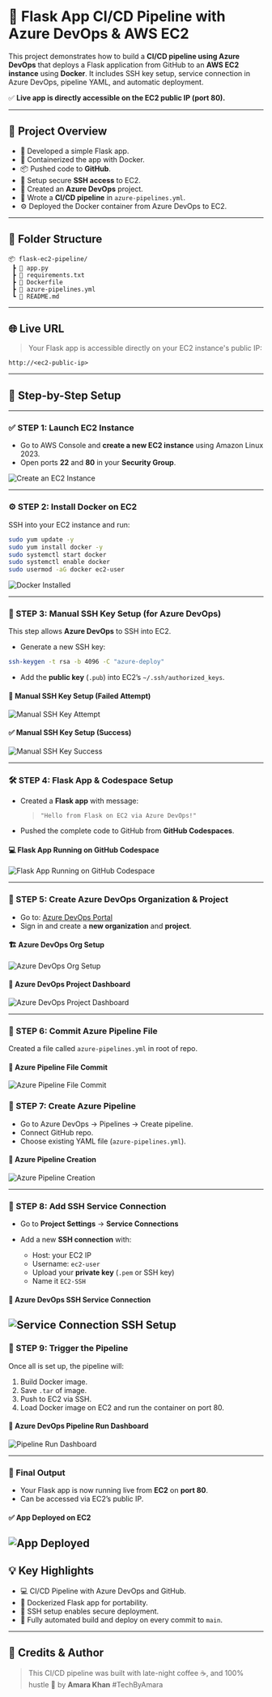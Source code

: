 

# 🚀 Flask App CI/CD Pipeline with Azure DevOps & AWS EC2

This project demonstrates how to build a **CI/CD pipeline using Azure DevOps** that deploys a Flask application from GitHub to an **AWS EC2 instance** using **Docker**. It includes SSH key setup, service connection in Azure DevOps, pipeline YAML, and automatic deployment.

✅ **Live app is directly accessible on the EC2 public IP (port 80).**

---

## 🧠 Project Overview

* 🐍 Developed a simple Flask app.
* 🐳 Containerized the app with Docker.
* 📦 Pushed code to **GitHub**.
* 🔑 Setup secure **SSH access** to EC2.
* 📘 Created an **Azure DevOps** project.
* 🔁 Wrote a **CI/CD pipeline** in `azure-pipelines.yml`.
* ⚙️ Deployed the Docker container from Azure DevOps to EC2.

---

## 📁 Folder Structure

```
📦 flask-ec2-pipeline/
 ┣ 📄 app.py
 ┣ 📄 requirements.txt
 ┣ 📄 Dockerfile
 ┣ 📄 azure-pipelines.yml
 ┗ 📄 README.md
```

---

## 🌐 Live URL

> Your Flask app is accessible directly on your EC2 instance's public IP:

```
http://<ec2-public-ip>
```

---

## 📝 Step-by-Step Setup

---

### ✅ STEP 1: Launch EC2 Instance

* Go to AWS Console and **create a new EC2 instance** using Amazon Linux 2023.
* Open ports **22** and **80** in your **Security Group**.

![Create an EC2 Instance](1-Create-an-Instance.jpeg)


---

### ⚙️ STEP 2: Install Docker on EC2

SSH into your EC2 instance and run:

```bash
sudo yum update -y
sudo yum install docker -y
sudo systemctl start docker
sudo systemctl enable docker
sudo usermod -aG docker ec2-user
```

![Docker Installed](2-Docker-Installed.jpeg)

---

### 🔐 STEP 3: Manual SSH Key Setup (for Azure DevOps)

This step allows **Azure DevOps** to SSH into EC2.

* Generate a new SSH key:

```bash
ssh-keygen -t rsa -b 4096 -C "azure-deploy"
```

* Add the **public key** (`.pub`) into EC2’s `~/.ssh/authorized_keys`.

#### 🔐 Manual SSH Key Setup (Failed Attempt)  
![Manual SSH Key Attempt](3-Manual-SSH-Key-Attempt.jpeg)

#### ✅ Manual SSH Key Setup (Success)  
![Manual SSH Key Success](4-Manual-SSH-Key-Success.jpeg)

---

### 🛠️ STEP 4: Flask App & Codespace Setup

* Created a **Flask app** with message:

  > `"Hello from Flask on EC2 via Azure DevOps!"`
* Pushed the complete code to GitHub from **GitHub Codespaces**.
#### 💻 Flask App Running on GitHub Codespace  
![Flask App Running on GitHub Codespace](6-Flask-App-Running-On-GitHub-Codespace.jpeg)

---

### 🧪 STEP 5: Create Azure DevOps Organization & Project

* Go to: [Azure DevOps Portal](https://dev.azure.com/)
* Sign in and create a **new organization** and **project**.
#### 🏗️ Azure DevOps Org Setup  
![Azure DevOps Org Setup](5-Azure-DevOps-Org-Setup.jpeg)

#### 📁 Azure DevOps Project Dashboard  
![Azure DevOps Project Dashboard](7-Azure-DevOps-Project-Dashboard.jpeg)

---

### 🔧 STEP 6: Commit Azure Pipeline File

Created a file called `azure-pipelines.yml` in root of repo.
#### 📝 Azure Pipeline File Commit  
![Azure Pipeline File Commit](8-Azure-Pipeline-File-Commit.jpeg)

### 📌 STEP 7: Create Azure Pipeline

* Go to Azure DevOps → Pipelines → Create pipeline.
* Connect GitHub repo.
* Choose existing YAML file (`azure-pipelines.yml`).

#### 🔧 Azure Pipeline Creation  
![Azure Pipeline Creation](9-azure-pipeline-creation.jpeg)

---

### 🔐 STEP 8: Add SSH Service Connection

* Go to **Project Settings** → **Service Connections**
* Add a new **SSH connection** with:

  * Host: your EC2 IP
  * Username: `ec2-user`
  * Upload your **private key** (`.pem` or SSH key)
  * Name it `EC2-SSH`

#### 🔐 Azure DevOps SSH Service Connection  
![Service Connection SSH Setup](11-Service-Connection-SSH-Setup.jpeg)
---

### 🧪 STEP 9: Trigger the Pipeline

Once all is set up, the pipeline will:

1. Build Docker image.
2. Save `.tar` of image.
3. Push to EC2 via SSH.
4. Load Docker image on EC2 and run the container on port 80.

#### 🚀 Azure DevOps Pipeline Run Dashboard  
![Pipeline Run Dashboard](12-Pipeline-Run-Dashboard.jpeg)

---

### 🚀 Final Output

* Your Flask app is now running live from **EC2** on **port 80**.
* Can be accessed via EC2’s public IP.
#### ✅ App Deployed on EC2  
![App Deployed](app_deployed.jpeg)
---

## 💡 Key Highlights

* 💻 CI/CD Pipeline with Azure DevOps and GitHub.
* 🐳 Dockerized Flask app for portability.
* 🔐 SSH setup enables secure deployment.
* 🚀 Fully automated build and deploy on every commit to `main`.

---

## 🧠 Credits & Author

> This CI/CD pipeline was built with late-night coffee ☕, and 100% hustle 💪 by **Amara Khan**
> \#TechByAmara




